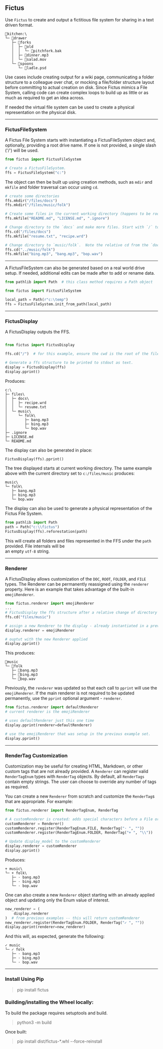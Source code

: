 ## Fictus

Use `Fictus` to create and output a fictitious file system for sharing in a text driven format.

```Text
🏡kitchen:\
└─ 📁drawer
   ├─ 📁forks
   │  ├─ 📁old
   │  │  └─ 📄pitchfork.bak
   │  ├─ 📄dinner.mp3
   │  └─ 📄salad.mov
   └─ 📁spoons
      └─ 📄ladle.psd
```

Use cases include creating output for a wiki page, communicating a folder structure to a colleague over chat, or
mocking a file/folder structure layout before committing to actual creation on disk.  Since Fictus mimics a File System,
calling code can create complex loops to build up as little or as much as required to get an idea across.

If needed the virtual file system can be used to create a physical representation on the physical disk.
<HR>

### FictusFileSystem
A Fictus File System starts with instantiating a FictusFileSystem object and, optionally, providing
a root drive name.  If one is not provided, a single slash ('/') will be used.

```Python
from fictus import FictusFileSystem

# Create a FictusFileSystem.
ffs = FictusFileSystem("c:")
```

The object can then be built up using creation methods, such as `mdir` and `mkfile` and folder traversal can occur
using `cd`.


```Python
# create some directories
ffs.mkdir("/files/docs")
ffs.mkdir("/files/music/folk")

# Create some files in the current working directory (happens to be root).
ffs.mkfile("README.md", "LICENSE.md", ".ignore")

# Change directory to the `docs` and make more files. Start with `/` to traver from root.
ffs.cd("/files/docs")
ffs.mkfile("resume.txt", "recipe.wrd")

# Change directory to `music/folk`.  Note the relative cd from the `docs` folder. 
ffs.cd("../music/folk")
ffs.mkfile("bing.mp3", "bang.mp3", "bop.wav")
```
<HR>

A FictusFileSystem can also be generated based on a real world drive setup. If needed, additional
edits can be made after to add or rename data.

```Python
from pathlib import Path  # this class method requires a Path object

from fictus import FictusFileSystem

local_path = Path(r"c:\temp")
ffs = FictusFileSystem.init_from_path(local_path)
```
<HR>

### FictusDisplay
A FictusDisplay outputs the FFS.

```Python

from fictus import FictusDisplay

ffs.cd("/")  # for this example, ensure the cwd is the root of the file system

# Generate a ffs structure to be printed to stdout as text.
display = FictusDisplay(ffs)
display.pprint()
```

Produces:

```Text
c:\
├─ files\
│  ├─ docs\
│  │  ├─ recipe.wrd
│  │  └─ resume.txt
│  └─ music\
│     └─ folk\
│        ├─ bang.mp3
│        ├─ bing.mp3
│        └─ bop.wav
├─ .ignore
├─ LICENSE.md
└─ README.md
```

The display can also be generated in place:

```Python
FictusDisplay(ffs).pprint()
```

The tree displayed starts at current working directory. The same example
above with the current directory set to `c:/files/music` produces:

```Text
music\
└─ folk\
   ├─ bang.mp3
   ├─ bing.mp3
   └─ bop.wav
```

The display can also be used to generate a physical representation of the Fictus File System. 

```Python
from pathlib import Path
path = Path("c:\\fictus")
FictusDisplay(ffs).reforestation(path)
```

This will create all folders and files represented in the FFS under the `path` provided. File internals will be \
an empty `utf-8` string.
<HR>

### Renderer
A FictusDisplay allows customization of the `DOC`, `ROOT`, `FOLDER`, and `FILE` types.
The Renderer can be permanently reassigned using the `renderer` property. Here is an
example that takes advantage of the built-in `emojiRenderer`.  

```Python
from fictus.renderer import emojiRenderer
...
# FictusDisplay the ffs structure after a relative change of directory to files/music
ffs.cd("files/music")

# assign a new Renderer to the display - already instantiated in a previous example.
display.renderer = emojiRenderer

# ouptut with the new Renderer applied
display.pprint()
```

This produces:

```Text
📁music
└─ 📁folk
   ├─ 📄bang.mp3
   ├─ 📄bing.mp3
   └─ 📄bop.wav
```

Previously, the `renderer` was updated so that each call to `pprint` will use
the `emojiRenderer`. If the main renderer is not required to be updated permanently, 
use the `pprint` optional argument - `renderer`.

```Python
from fictus.renderer import defaultRenderer
# current renderer is the emojiRenderer

# uses defaultRenderer just this one time
display.pprint(renderer=defaultRenderer)  

# use the emojiRenderer that was setup in the previous example set.
display.pprint() 
```

<HR>

### RenderTag Customization
Customization may be useful for creating HTML, Markdown, or other custom tags that are
not already provided. A `Renderer` can register valid `RenderTagEnum` types with 
`RenderTag` objects.   By default, all `RenderTags` contain empty strings. The user
can choose to override any number of tags as required.

You can create a new `Renderer` from scratch and customize the `RenderTag`s that are 
appropriate. For example:

```Python
from fictus.renderer import RenderTagEnum, RenderTag

# A customRenderer is created: adds special characters before a File or Folder.
customRenderer = Renderer()
customRenderer.register(RenderTagEnum.FILE, RenderTag("· ", ""))
customRenderer.register(RenderTagEnum.FOLDER, RenderTag("+ ", "\\"))

# Update display_model to the customRenderer
display.renderer = customRenderer
display.pprint()
```

Produces:

```Text
+ music\
└─ + folk\
   ├─ · bang.mp3
   ├─ · bing.mp3
   └─ · bop.wav
```

One can also create a new `Renderer` object starting with an already applied object and 
updating only the Enum value of interest.

```Python
new_renderer = (
    display.renderer
)  # from previous examples -- this will return customRenderer
new_renderer.register(RenderTagEnum.FOLDER, RenderTag("✓ ", ""))
display.pprint(renderer=new_renderer)
```

And this will, as expected, generate the following:
```
✓ music
└─ ✓ folk
   ├─ · bang.mp3
   ├─ · bing.mp3
   └─ · bop.wav
```

<hr>

### Install Using Pip
>pip install fictus

### Building/installing the Wheel locally:
To build the package requires setuptools and build.
>python3 -m build

Once built:
>pip install dist/fictus-*.whl --force-reinstall
